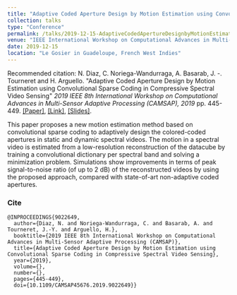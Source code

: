 ```yaml
---
title: "Adaptive Coded Aperture Design by Motion Estimation using Convolutional Sparse Coding in Compressive Spectral Video Sensing"
collection: talks
type: "Conference"
permalink: /talks/2019-12-15-AdaptiveCodedApertureDesignbyMotionEstimation
venue: "IEEE International Workshop on Computational Advances in Multi-Sensor Adaptive Processing (CAMSAP), The hotel La Créole (Beach hotel and Spa)"
date: 2019-12-15
location: "Le Gosier in Guadeloupe, French West Indies"
---
```


Recommended citation: N. Diaz, C. Noriega-Wandurraga, A. Basarab, J. -. Tourneret and H. Arguello. "Adaptive Coded Aperture Design by Motion Estimation using Convolutional Sparse Coding in Compressive Spectral Video Sensing" <i>2019 IEEE 8th International Workshop on Computational Advances in Multi-Sensor Adaptive Processing (CAMSAP), 2019</i> pp. 445-449. [[Paper]](https://nelson10.github.io/files/Conference08.pdf), [[Link]](https://ieeexplore.ieee.org/abstract/document/9022649), [[Slides]](https://nelson10.github.io/files/slides08.pdf).

This paper proposes a new motion estimation method based on convolutional sparse coding to adaptively design the colored-coded apertures in static and dynamic spectral videos. The motion in a spectral video is estimated from a low-resolution reconstruction of the datacube by training a convolutional dictionary per spectral band and solving a minimization problem. Simulations show improvements in terms of peak signal-to-noise ratio (of up to 2 dB) of the reconstructed videos by using the proposed approach, compared with state-of-art non-adaptive coded apertures.

### Cite
```
@INPROCEEDINGS{9022649,
  author={Diaz, N. and Noriega-Wandurraga, C. and Basarab, A. and Tourneret, J.-Y. and Arguello, H.},
  booktitle={2019 IEEE 8th International Workshop on Computational Advances in Multi-Sensor Adaptive Processing (CAMSAP)}, 
  title={Adaptive Coded Aperture Design by Motion Estimation using Convolutional Sparse Coding in Compressive Spectral Video Sensing}, 
  year={2019},
  volume={},
  number={},
  pages={445-449},
  doi={10.1109/CAMSAP45676.2019.9022649}}
```
